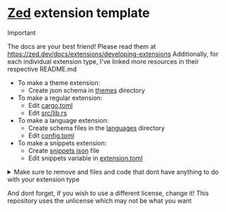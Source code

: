 <h1><a href="https://zed.dev/">Zed</a> extension template</h1>

> [!IMPORTANT]
> The docs are your best friend! Please read them at https://zed.dev/docs/extensions/developing-extensions
> Additionally, for each individual extension type, I've linked more resources in their respective README.md

- To make a theme extension:
  - Create json schema in [themes](./themes) directory
- To make a regular extension:
  - Edit [cargo.toml](./cargo.toml)
  - Edit [src/lib.rs](./src/lib.rs)
- To make a language extension:
  - Create schema files in the [languages](./languages) directory
  - Edit [config.toml](./config.toml)
- To make a snippets extension:
  - Create [snippets json](./snippets/snippets.json) file
  - Edit snippets variable in [extension.toml](./extension.toml)

<details><summary>Make sure to remove and files and code that dont have anything to do with your extension type</summary>


Extension specific things:
- theme:
  - [themes/](./themes)
- regular:
  - [src/](./src)
  - [cargo.toml](./cargo.toml)
  - [cargo.lock](./cargo.lock)
  - [.gitignore](./.gitignore), since it currently is only for target/
- language:
  - [languages/](./languages)
  - [config.toml](./config.toml)
- snippets:
  - [snippets/](./snippets)
  - snippets var in [extension.toml](./extension.toml)

</details>

And dont forget, if you wish to use a different license, change it! This repository uses the unlicense which may not be what you want
